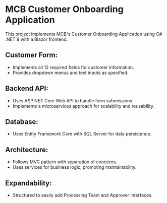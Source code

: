 # MCB Customer Onboarding Application
This project implements MCB's Customer Onboarding Application using C# .NET 8 with a Blazor frontend.

## Customer Form:
* Implements all 12 required fields for customer information.
* Provides dropdown menus and text inputs as specified.

## Backend API:

* Uses ASP.NET Core Web API to handle form submissions.
* Implements a microservices approach for scalability and reusability.


## Database:
* Uses Entity Framework Core with SQL Server for data persistence.

## Architecture:
* Follows MVC pattern with separation of concerns.
* Uses services for business logic, promoting maintainability.


## Expandability:
* Structured to easily add Processing Team and Approver interfaces.